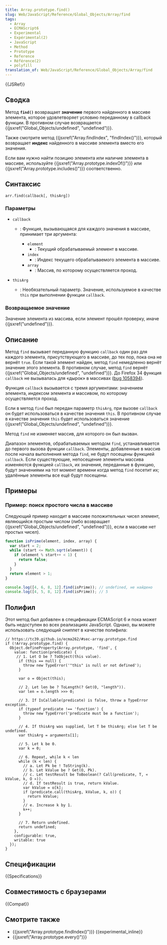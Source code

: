 ```yaml
---
title: Array.prototype.find()
slug: Web/JavaScript/Reference/Global_Objects/Array/find
tags:
  - Array
  - ECMAScript6
  - Experimental
  - Expérimental(2)
  - JavaScript
  - Method
  - Prototype
  - Reference
  - Référence(2)
  - polyfill
translation_of: Web/JavaScript/Reference/Global_Objects/Array/find
---
```

{{JSRef}}

## Сводка

Метод **`find()`** возвращает **значение** первого найденного в массиве элемента, которое удовлетворяет условию переданному в callback функции. В противном случае возвращается {{jsxref("Global_Objects/undefined", "undefined")}}.

Также смотрите метод {{jsxref("Array.findIndex", "findIndex()")}}, который возвращает **индекс** найденного в массиве элемента вместо его значения.

Если вам нужно найти позицию элемента или наличие элемента в массиве, используйте {{jsxref("Array.prototype.indexOf()")}} или {{jsxref("Array.prototype.includes()")}} соответственно.

## Синтаксис

```
arr.find(callback[, thisArg])
```

### Параметры

- `callback`

  - : Функция, вызывающаяся для каждого значения в массиве, принимает три аргумента:

    - `element`
      - : Текущий обрабатываемый элемент в массиве.
    - `index`
      - : Индекс текущего обрабатываемого элемента в массиве.
    - `array`
      - : Массив, по которому осуществляется проход.

- `thisArg`
  - : Необязательный параметр. Значение, используемое в качестве `this` при выполнении функции `callback`.

### Возвращаемое значение

Значение элемента из массива, если элемент прошёл проверку, иначе {{jsxref("undefined")}}.

## Описание

Метод `find` вызывает переданную функцию `callback` один раз для каждого элемента, присутствующего в массиве, до тех пор, пока она не вернёт `true`. Если такой элемент найден, метод `find` немедленно вернёт значение этого элемента. В противном случае, метод `find` вернёт {{jsxref("Global_Objects/undefined", "undefined")}}. До Firefox 34 функция `callback` не вызывалась для «дырок» в массивах ([bug 1058394](https://bugzilla.mozilla.org/show_bug.cgi?id=1058394)).

Функция `callback` вызывается с тремя аргументами: значением элемента, индексом элемента и массивом, по которому осуществляется проход.

Если в метод `find` был передан параметр `thisArg`, при вызове `callback` он будет использоваться в качестве значения `this`. В противном случае в качестве значения `this` будет использоваться значение {{jsxref("Global_Objects/undefined", "undefined")}}.

Метод `find` не изменяет массив, для которого он был вызван.

Диапазон элементов, обрабатываемых методом `find`, устанавливается до первого вызова функции `callback`. Элементы, добавленные в массив после начала выполнения метода `find`, не будут посещены функцией `callback`. Если существующие, непосещение элементы массива изменяются функцией `callback`, их значения, переданные в функцию, будут значениями на тот момент времени когда метод `find` посетит их; удалённые элементы все ещё будут посещены.

## Примеры

### Пример: поиск простого числа в массиве

Следующий пример находит в массиве положительных чисел элемент, являющийся простым числом (либо возвращает {{jsxref("Global_Objects/undefined", "undefined")}}, если в массиве нет простых чисел).

```js
function isPrime(element, index, array) {
  var start = 2;
  while (start <= Math.sqrt(element)) {
    if (element % start++ < 1) {
      return false;
    }
  }
  return element > 1;
}

console.log([4, 6, 8, 12].find(isPrime)); // undefined, не найдено
console.log([4, 5, 8, 12].find(isPrime)); // 5
```

## Полифил

Этот метод был добавлен в спецификации ECMAScript 6 и пока может быть недоступен во всех реализациях JavaScript. Однако, вы можете использовать следующий сниппет в качестве полифила:

```
// https://tc39.github.io/ecma262/#sec-array.prototype.find
if (!Array.prototype.find) {
  Object.defineProperty(Array.prototype, 'find', {
    value: function(predicate) {
     // 1. Let O be ? ToObject(this value).
      if (this == null) {
        throw new TypeError('"this" is null or not defined');
      }

      var o = Object(this);

      // 2. Let len be ? ToLength(? Get(O, "length")).
      var len = o.length >>> 0;

      // 3. If IsCallable(predicate) is false, throw a TypeError exception.
      if (typeof predicate !== 'function') {
        throw new TypeError('predicate must be a function');
      }

      // 4. If thisArg was supplied, let T be thisArg; else let T be undefined.
      var thisArg = arguments[1];

      // 5. Let k be 0.
      var k = 0;

      // 6. Repeat, while k < len
      while (k < len) {
        // a. Let Pk be ! ToString(k).
        // b. Let kValue be ? Get(O, Pk).
        // c. Let testResult be ToBoolean(? Call(predicate, T, « kValue, k, O »)).
        // d. If testResult is true, return kValue.
        var kValue = o[k];
        if (predicate.call(thisArg, kValue, k, o)) {
          return kValue;
        }
        // e. Increase k by 1.
        k++;
      }

      // 7. Return undefined.
      return undefined;
    },
    configurable: true,
    writable: true
  });
}
```

## Спецификации

{{Specifications}}

## Совместимость с браузерами

{{Compat}}

## Смотрите также

- {{jsxref("Array.prototype.findIndex()")}} {{experimental_inline}}
- {{jsxref("Array.prototype.every()")}}
